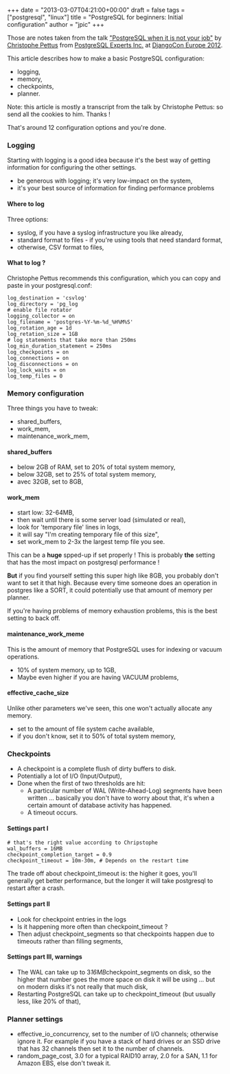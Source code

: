+++
date = "2013-03-07T04:21:00+00:00"
draft = false
tags = ["postgresql", "linux"]
title = "PostgreSQL for beginners: Initial configuration"
author = "jpic"
+++

Those are notes taken from the talk ["PostgreSQL when it is not
your job"](http://klewel.com/conferences/djangocon-2012/index.php?talkID=3) by
[Christophe Pettus](http://thebuild.com/blog/) from 
[PostgreSQL Experts Inc.](http://www.pgexperts.com/) at 
[DjangoCon Europe 2012](http://klewel.com/conferences/djangocon-2012/).

This article describes how to make a basic PostgreSQL configuration:

- logging,
- memory,
- checkpoints,
- planner.

Note: this article is mostly a transcript from the talk by Christophe Pettus:
so send all the cookies to him. Thanks !

That's around 12 configuration options and you're done.

### Logging

Starting with logging is a good idea because it's the best way of getting
information for configuring the other settings.

- be generous with logging; it's very low-impact on the system,
- it's your best source of information for finding performance problems

#### Where to log

Three options:

- syslog, if you have a syslog infrastructure you like already,
- standard format to files - if you're using tools that need standard format,
- otherwise, CSV format to files,

#### What to log ?

Christophe Pettus recommends this configuration, which you can copy and paste
in your postgresql.conf:

    log_destination = 'csvlog'
    log_directory = 'pg_log
    # enable file rotator
    logging_collector = on
    log_filename = 'postgres-%Y-%m-%d_%H%M%S'
    log_rotation_age = 1d
    log_retation_size = 1GB
    # log statements that take more than 250ms
    log_min_duration_statement = 250ms
    log_checkpoints = on
    log_connections = on
    log_disconnections = on
    log_lock_waits = on
    log_temp_files = 0
    
### Memory configuration

Three things you have to tweak:

- shared_buffers,
- work_mem,
- maintenance_work_mem,

#### shared_buffers

- below 2GB of RAM, set to 20% of total system memory,
- below 32GB, set to 25% of total system memory,
- avec 32GB, set to 8GB,

#### work_mem

- start low: 32-64MB,
- then wait until there is some server load (simulated or real),
- look for 'temporary file' lines in logs,
- it will say "I'm creating temporary file of this size",
- set work_mem to 2-3x the largest temp file you see.

This can be a **huge** spped-up if set properly ! This is probably **the**
setting that has the most impact on postgresql performance !

**But** if you find yourself setting this super high like 8GB, you probably
don't want to set it that high. Because every time someone does an operation
in postgres like a SORT, it could potentially use that amount of memory per
planner.

If you're having problems of memory exhaustion problems, this is the best
setting to back off.

#### maintenance_work_meme

This is the amount of memory that PostgreSQL uses for indexing or vacuum
operations.

- 10% of system memory, up to 1GB,
- Maybe even higher if you are having VACUUM problems,

#### effective_cache_size

Unlike other parameters we've seen, this one won't actually allocate any
memory.

- set to the amount of file system cache available,
- if you don't know, set it to 50% of total system memory,

### Checkpoints

- A checkpoint is a complete flush of dirty buffers to disk.
- Potentially a lot of I/O (Input/Output),
- Done when the first of two thresholds are hit:
  - A particular number of WAL (Write-Ahead-Log) segments have been written ...
    basically you don't have to worry about that, it's when a certain amount of
    database activity has happened.
  - A timeout occurs.

#### Settings part I

    # that's the right value according to Chripstophe
    wal_buffers = 16MB
    checkpoint_completion_target = 0.9
    checkpoint_timeout = 10m-30m, # Depends on the restart time

The trade off about checkpoint_timeout is: the higher it goes, you'll generally
get better performance, but the longer it will take postgresql to restart after
a crash.

#### Settings part II

- Look for checkpoint entries in the logs
- Is it happening more often than checkpoint_timeout ?
- Then adjust checkpoint_segments so that checkpoints happen due to
  timeouts rather than filling segments,

#### Settings part III, warnings

- The WAL can take up to 3*16MB*checkpoint_segments on disk, so the higher that
  number goes the more space on disk it will be using ... but on modern disks
  it's not really that much disk,
- Restarting PostgreSQL can take up to checkpoint_timeout (but usually less,
  like 20% of that),

### Planner settings

- effective_io_concurrency, set to the number of I/O channels; otherwise ignore
  it. For example if you have a stack of hard drives or an SSD drive that has
  32 channels then set it to the number of channels.
- random_page_cost, 3.0 for a typical RAID10 array, 2.0 for a SAN, 1.1 for
  Amazon EBS, else don't tweak it.
